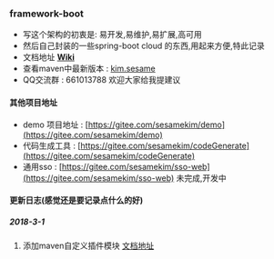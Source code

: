 ### framework-boot
- 写这个架构的初衷是: 易开发,易维护,易扩展,高可用
- 然后自己封装的一些spring-boot cloud 的东西,用起来方便,特此记录
- 文档地址 **[Wiki](https://gitee.com/sesamekim/framework-boot/wikis/pages)**
- 查看maven中最新版本 : [kim.sesame](http://search.maven.org/#search%7Cga%7C1%7Ckim.sesame)
- QQ交流群 : 661013788   欢迎大家给我提建议

#### 其他项目地址
- demo 项目地址 : [https://gitee.com/sesamekim/demo](https://gitee.com/sesamekim/demo)
- 代码生成工具 : [https://gitee.com/sesamekim/codeGenerate](https://gitee.com/sesamekim/codeGenerate)
- 通用sso : [https://gitee.com/sesamekim/sso-web](https://gitee.com/sesamekim/sso-web) 未完成,开发中

#### 更新日志(感觉还是要记录点什么的好)

##### 2018-3-1
1. 添加maven自定义插件模块 [文档地址](https://gitee.com/sesamekim/framework-boot/wikis/pages?title=1-%E9%87%8D%E6%96%B0%E5%8A%A0%E8%BD%BD%E9%9D%99%E6%80%81%E8%B5%84%E6%BA%90%E6%96%87%E4%BB%B6&parent=%E8%87%AA%E5%AE%9A%E4%B9%89maven%E6%8F%92%E4%BB%B6)

